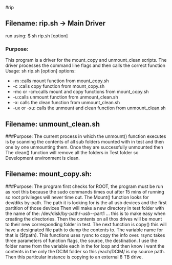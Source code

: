 

#rip


## Filename: rip.sh -> Main Driver
run using:
$ sh rip.sh [option]

### Purpose:
 This program is a driver for the mount_copy and unmount_clean scripts. The
 driver processes the command line flags and then calls the correct function
 Usage:
 sh rip.sh [option]
 options:
 * -m :calls mount function from mount_copy.sh
 * -c :calls copy function from mount_copy.sh
 * -mc or -cm:calls mount  and copy functions from mount_copy.sh
 * -u:calls unmount function from unmount_clean.sh
 * -x: calls the clean function from unmount_clean.sh
 * -ux or -xu: calls the unmount and clean function from unmount_clean.sh


## Filename: unmount_clean.sh

###Purpose:
 The current process in which the unmount() function executes is by scanning the
 contents of all sub folders mounted with in test and then one by one unmounting
 them. Once they are successfully unmounted then The clean() function will remove
 all the folders in Test folder so Development environment is clean.

## Filename: mount_copy.sh:

###Purpose:
  The program first checks for ROOT, the program must be run as root this because
  the sudo commands times out after 15 mins of running so root privileges will
  never time out. The Mount() function looks for dev/diks by-path. The path
  it is looking for is the all usb devices and the first partition of those devices
  Then will make a new directory in test folder with the name of the:
  /dev/disk/by-path/*-usb-*-part1 ... this is to make easy when creating the
  directories. Then the contents on all thos drives will be mount to their new
  corresponding folder in test.  The next function is copy() this will have a
 designated file path to dump the contents to. The variable name for that is
 ($fpath). This functions uses rysnc to copy the info over. rsync takes three
 parameters of function flags, the source, the destination. I use the folder
 name from the variable each in the for loop and then know i want the contents
 in the only the DCIM folder so this /each/DCIM/ is my source path. Then this
 particular instance is copying to an external 8 TB drive.

